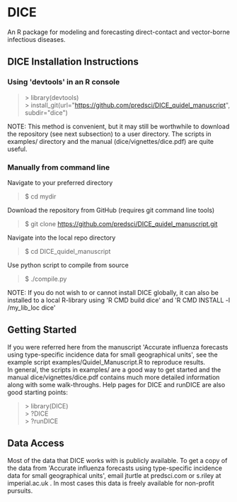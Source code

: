 # DICE
An R package for modeling and forecasting direct-contact and vector-borne infectious diseases.

## DICE Installation Instructions

### Using 'devtools' in an R console
>\> library(devtools)  
>\> install_git(url="https://github.com/predsci/DICE_quidel_manuscript", subdir="dice")  

NOTE: This method is convenient, but it may still be worthwhile to download the 
repository (see next subsection) to a user directory. The scripts in examples/ 
directory and the manual (dice/vignettes/dice.pdf) are quite useful.

### Manually from command line
Navigate to your preferred directory  

> $ cd mydir  

Download the repository from GitHub (requires git command line tools)  

> $ git clone https://github.com/predsci/DICE_quidel_manuscript.git

Navigate into the local repo directory  

> $ cd DICE_quidel_manuscript

Use python script to compile from source  

> $ ./compile.py

NOTE: If you do not wish to or cannot install DICE globally, it can also be installed 
to a local R-library using 'R CMD build dice' and 'R CMD INSTALL -l /my_lib_loc dice'

## Getting Started
If you were referred here from the manuscript 'Accurate influenza forecasts using 
type-specific incidence data for small geographical units', see the example script 
examples/Quidel_Manuscript.R to reproduce results.  
In general, the scripts in examples/ are a good way to get started and the manual 
dice/vignettes/dice.pdf contains much more detailed information along with some 
walk-throughs. Help pages for DICE and runDICE are also good starting points:  

> \> library(DICE)  
> \> ?DICE  
> \> ?runDICE  

## Data Access
Most of the data that DICE works with is publicly available.  To get a copy of the 
data from 'Accurate influenza forecasts using type-specific incidence data for small 
geographical units', email jturtle at predsci.com or s.riley at imperial.ac.uk .  In 
most cases this data is freely available for non-profit pursuits. 